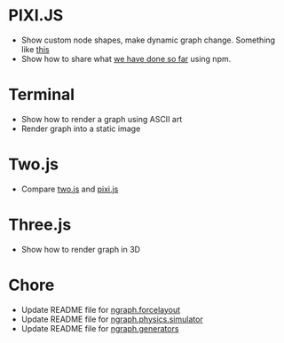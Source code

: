 # PIXI.JS
* Show custom node shapes, make dynamic graph change. Something like [this](http://www.webgl.com/2012/07/webgl-demo-dynamic-graph-test-vivagraph/)
* Show how to share what [we have done so far](https://github.com/anvaka/ngraph/tree/master/examples/pixi.js) using npm.

# Terminal
* Show how to render a graph using ASCII art
* Render graph into a static image

# Two.js
* Compare [two.js](https://github.com/jonobr1/two.js) and [pixi.js](https://github.com/GoodBoyDigital/pixi.js)

# Three.js
* Show how to render graph in 3D

# Chore
* Update README file for [ngraph.forcelayout](https://github.com/anvaka/ngraph.forcelayout)
* Update README file for [ngraph.physics.simulator](https://github.com/anvaka/ngraph.physics.simulator)
* Update README file for [ngraph.generators](https://github.com/anvaka/ngraph.generators)
